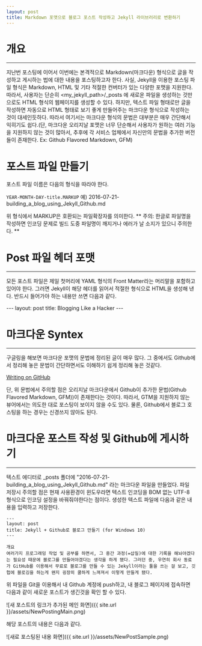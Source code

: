 ```yaml
---
layout: post
title: Markdown 포맷으로 블로그 포스트 작성하고 Jekyll 라이브러리로 변환하기
---
```


# 개요
---

지난번 포스팅에 이어서 이번에는 본격적으로 Markdown(마크다운) 형식으로 글을 작성하고 게시하는 법에 대한 내용을 포스팅하고자 한다. 사실, Jekyll을 이용한 포스팅 파일 형식은 Markdown, HTML 및 기타 적절한 컨버터가 있는 다양한 포맷을 지원한다.  따라서, 사용자는 단순히 <my_jekyll_path>/_posts 에 새로운 파일을 생성하는 것만으로도 HTML 형식의 웹페이지를 생성할 수 있다. 하지만, 텍스트 파일 형태로만 글을 작성하면 자동으로 HTML 형태로 보기 좋게 만들어주는 마크다운 형식으로 작성하는 것이 대세인듯하다. 따라서 여기서는 마크다운 형식의 문법은 대부분은 매우 간단해서 익히기도 쉽다.(단, 마크다운 오리지날 포맷은 너무 단순해서 사용자가 원하는 여러 기능을 지원하지 않는 것이 많아서, 추후에 각 서비스 업체에서 자신만의 문법을 추가한 버전들이 존재한다. Ex: Github Flavored Markdown, GFM)

# 포스트 파일 만들기
포스트 파일 이름은 다음의 형식을 따라야 한다. 

`YEAR-MONTH-DAY-title.MARKUP`
예) 2016-07-21-building_a_blog_using_Jekyll_Github.md

위 형식에서 MARKUP은 호환되는 파일확장자를 의미한다.
** 주의: 한글로 파일명을 작성하면 인코딩 문제로 빌드 도중 파일명이 깨지거나 에러가 날 소지가 있으니 주의한다. **

# Post 파일 헤더 포맷
---

모든 포스트 파일은 제일 첫머리에 YAML 형식의 Front Matter라는 머리말을 포함하고 있어야 한다. 그러면 Jekyll이 해당 헤더를 읽어서 적절한 형식으로 HTML을 생성해 낸다.
반드시 들어가야 하는 내용만 쓰면 다음과 같다.

\---
layout: post
title: Blogging Like a Hacker
\---

# 마크다운 Syntex
---

구글링을 해보면 마크다운 포맷의 문법에 정리된 글이 매우 많다. 그 중에서도 Github에서 정리해 놓은 문법이 간단하면서도 이해하기 쉽게 정리해 놓은 것같다.

[Writing on GitHub](https://help.github.com/categories/writing-on-github/)

단, 위 문법에서 주의할 점은 오리지날 마크다운에서 Github이 추가한 문법(Github Flavored Markdown, GFM))이 존재한다는 것이다. 따라서, GTM을 지원하지 않는 뷰어에서는 의도한 대로 포스팅이 보이지 않을 수도 있다. 물론, Github에서 블로그 호스팅을 하는 경우는 신경쓰지 않아도 된다.

# 마크다운 포스트 작성 및 Github에 게시하기
---

텍스트 에디터로 _posts 폴더에 "2016-07-21-building_a_blog_using_Jekyll_Github.md" 라는 마크다운 파일을 만들었다. 파일 저장시 주의할 점은 현재 사용환경이 윈도우라면 텍스트 인코딩을 BOM 없는 UTF-8 형식으로 인코딩 설정을 바꿔줘야한다는 점이다. 
생성한 텍스트 파일에 다음과 같은 내용을 입력하고 저장한다.

```
---
layout: post
title: Jekyll + Github로 블로그 만들기 (for Windows 10)
---

개요
여러가지 프로그래밍 작업 및 공부를 하면서, 그 중간 과정(=삽질)에 대한 기록을 해놔야겠다는 필요성 때문에 블로그를 만들어야겠다는 생각을 하게 됐다. 그러던 중, 우연히 회사 동료가 GitHub를 이용해서 무료로 블로그를 만들 수 있는 Jekyll이라는 툴을 쓰는 걸 보고, 깃헙에 블로깅을 하는게 왠지 굉장히 쿨하게 느껴져서 이렇게 만들게 됐다. 

```

위 파일을 Git을 이용해서 내 Github 계정에 push하고, 내 블로그 페이지에 접속하면 다음과 같이 새로운 포스트가 생긴것을 확인 할 수 있다.

![새 포스트의 링크가 추가된 메인 화면]({{ site.url }}/assets/NewPostingMain.png)

해당 포스트의 내용은 다음과 같다.

![새로 포스팅된 내용 화면]({{ site.url }}/assets/NewPostSample.png)


